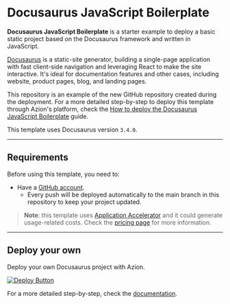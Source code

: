 # Docusaurus JavaScript Boilerplate

**Docusaurus JavaScript Boilerplate** is a starter example to deploy a basic static project based on the Docusaurus framework and written in JavaScript.

[Docusaurus](https://docusaurus.io/) is a static-site generator, building a single-page application with fast client-side navigation and leveraging React to make the site interactive. It's ideal for documentation features and other cases, including website, product pages, blog, and landing pages.

This repository is an example of the new GitHub repository created during the deployment. For a more detailed step-by-step to deploy this template through Azion's platform, check the [How to deploy the Docusaurus JavaScript Boilerplate](https://www.azion.com/en/documentation/products/guides/docusaurus-javascript-boilerplate/) guide.

This template uses Docusaurus version `3.4.0`.

---

## Requirements

Before using this template, you need to:

- Have a [GitHub account](https://github.com/signup).
  - Every push will be deployed automatically to the main branch in this repository to keep your project updated.

> **Note**: this template uses [Application Accelerator](https://www.azion.com/en/documentation/products/build/edge-application/application-accelerator/) and it could generate usage-related costs. Check the [pricing page](https://www.azion.com/en/pricing/) for more information.

---

## Deploy your own

Deploy your own Docusaurus project with Azion.

[![Deploy Button](https://www.azion.com/button/)](https://console.azion.com/create/docusaurus/docusaurus-boilerplate-javascript "Deploy with Azion")

For a more detailed step-by-step, check the [documentation](https://www.azion.com/en/documentation/products/guides/docusaurus-javascript-boilerplate/).